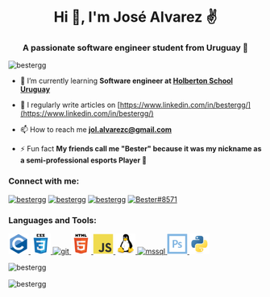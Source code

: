 <h1 align="center">Hi 👋, I'm José Alvarez ✌️</h1>
<h3 align="center">A passionate software engineer student from Uruguay 🦘</h3>

<p align="left"> <img src="https://komarev.com/ghpvc/?username=bestergg&label=Profile%20views&color=0e75b6&style=flat" alt="bestergg" /> </p>

- 🌱 I’m currently learning **Software engineer at [Holberton School Uruguay](https://www.holbertonschool.com/)**

- 📝 I regularly write articles on [https://www.linkedin.com/in/bestergg/](https://www.linkedin.com/in/bestergg/)

- 📫 How to reach me **jol.alvarezc@gmail.com**

- ⚡ Fun fact **My friends call me "Bester" because it was my nickname as a semi-professional esports Player 👾**

<h3 align="left">Connect with me:</h3>
<p align="left">
<a href="https://twitter.com/bestergg" target="blank"><img align="center" src="https://raw.githubusercontent.com/rahuldkjain/github-profile-readme-generator/master/src/images/icons/Social/twitter.svg" alt="bestergg" height="30" width="40" /></a>
<a href="https://linkedin.com/in/bestergg" target="blank"><img align="center" src="https://raw.githubusercontent.com/rahuldkjain/github-profile-readme-generator/master/src/images/icons/Social/linked-in-alt.svg" alt="bestergg" height="30" width="40" /></a>
<a href="https://instagram.com/bestergg" target="blank"><img align="center" src="https://raw.githubusercontent.com/rahuldkjain/github-profile-readme-generator/master/src/images/icons/Social/instagram.svg" alt="bestergg" height="30" width="40" /></a>
<a href="https://discord.gg/Bester#8571" target="blank"><img align="center" src="https://raw.githubusercontent.com/rahuldkjain/github-profile-readme-generator/master/src/images/icons/Social/discord.svg" alt="Bester#8571" height="30" width="40" /></a>
</p>

<h3 align="left">Languages and Tools:</h3>
<p align="left"> <a href="https://www.cprogramming.com/" target="_blank" rel="noreferrer"> <img src="https://raw.githubusercontent.com/devicons/devicon/master/icons/c/c-original.svg" alt="c" width="40" height="40"/> </a> <a href="https://www.w3schools.com/css/" target="_blank" rel="noreferrer"> <img src="https://raw.githubusercontent.com/devicons/devicon/master/icons/css3/css3-original-wordmark.svg" alt="css3" width="40" height="40"/> </a> <a href="https://git-scm.com/" target="_blank" rel="noreferrer"> <img src="https://www.vectorlogo.zone/logos/git-scm/git-scm-icon.svg" alt="git" width="40" height="40"/> </a> <a href="https://www.w3.org/html/" target="_blank" rel="noreferrer"> <img src="https://raw.githubusercontent.com/devicons/devicon/master/icons/html5/html5-original-wordmark.svg" alt="html5" width="40" height="40"/> </a> <a href="https://developer.mozilla.org/en-US/docs/Web/JavaScript" target="_blank" rel="noreferrer"> <img src="https://raw.githubusercontent.com/devicons/devicon/master/icons/javascript/javascript-original.svg" alt="javascript" width="40" height="40"/> </a> <a href="https://www.linux.org/" target="_blank" rel="noreferrer"> <img src="https://raw.githubusercontent.com/devicons/devicon/master/icons/linux/linux-original.svg" alt="linux" width="40" height="40"/> </a> <a href="https://www.microsoft.com/en-us/sql-server" target="_blank" rel="noreferrer"> <img src="https://www.svgrepo.com/show/303229/microsoft-sql-server-logo.svg" alt="mssql" width="40" height="40"/> </a> <a href="https://www.photoshop.com/en" target="_blank" rel="noreferrer"> <img src="https://raw.githubusercontent.com/devicons/devicon/master/icons/photoshop/photoshop-line.svg" alt="photoshop" width="40" height="40"/> </a> <a href="https://www.python.org" target="_blank" rel="noreferrer"> <img src="https://raw.githubusercontent.com/devicons/devicon/master/icons/python/python-original.svg" alt="python" width="40" height="40"/> </a> </p>

<p><img align="center" src="https://github-readme-stats.vercel.app/api/top-langs?username=bestergg&show_icons=true&locale=en&layout=compact" alt="bestergg" /></p>

<p><img align="center" src="https://github-readme-streak-stats.herokuapp.com/?user=bestergg&" alt="bestergg" /></p>
